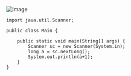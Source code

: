 ![image](https://user-images.githubusercontent.com/58898466/152952235-0f565be4-8419-4379-afa5-3ab76ea02a35.png)
~~~
import java.util.Scanner;

public class Main {

	public static void main(String[] args) {
		Scanner sc = new Scanner(System.in);
		long a = sc.nextLong();
		System.out.println(a+1);
	}
}
~~~
